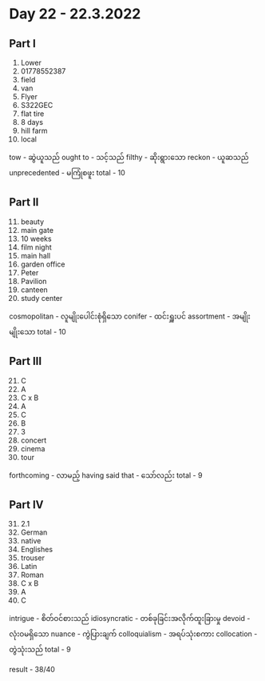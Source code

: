 # Day 22 - 22.3.2022

## Part I

1. Lower
2. 01778552387
3. field
4. van
5. Flyer
6. S322GEC
7. flat tire
8. 8 days
9. hill farm
10. local

tow - ဆွဲယူသည်
ought to - သင့်သည်
filthy - ဆိုးရွားသော
reckon - ယူဆသည်
unprecedented - မကြုံစဖူး
total - 10

## Part II

11. beauty
12. main gate
13. 10 weeks
14. film night
15. main hall
16. garden office
17. Peter
18. Pavilion
19. canteen
20. study center

cosmopolitan - လူမျိုးပေါင်းစုံရှိသော
conifer - ထင်းရှူးပင်
assortment - အမျိုးမျိုးသော
total - 10

## Part III

21. C
22. A
23. C x B
24. A
25. C
26. B
27. 3
28. concert
29. cinema
30. tour

forthcoming - လာမည့်
having said that - သော်လည်း
total - 9

## Part IV

31. 2.1
32. German
33. native
34. Englishes
35. trouser
36. Latin
37. Roman
38. C x B
39. A
40. C

intrigue - စိတ်ဝင်စားသည်
idiosyncratic - တစ်ခုခြင်းအလိုက်ထူးခြားမှု
devoid - လုံးဝမရှိသော
nuance - ကွဲပြားချက်
colloquialism - အရပ်သုံးစကား
collocation - တွဲသုံးသည်
total - 9

result - 38/40